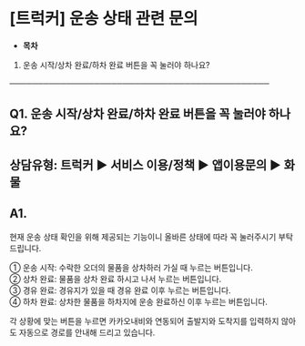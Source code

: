 # [트럭커] 운송 상태 관련 문의

* **목차**

1. 운송 시작/상차 완료/하차 완료 버튼을 꼭 눌러야 하나요?

──────────────────────────────────────────────

**Q1. 운송 시작/상차 완료/하차 완료 버튼을 꼭 눌러야 하나요?**
----------------------------------------

상담유형: 트럭커 ▶ 서비스 이용/정책 ▶ 앱이용문의 ▶ 화물
----------------------------------

**A1.**
-------

현재 운송 상태 확인을 위해 제공되는 기능이니 올바른 상태에 따라 꼭 눌러주시기 부탁드립니다.  
  
① 운송 시작: 수락한 오더의 물품을 상차하러 가실 때 누르는 버튼입니다.  
② 상차 완료: 물품을 상차 완료 하시고 나서 누르는 버튼입니다.  
③ 경유 완료: 경유지가 있을 때 경유 완료 이후 누르는 버튼입니다.  
④ 하차 완료: 상차한 물품을 하차지에 운송 완료하신 이후 누르는 버튼입니다.  
  
각 상황에 맞는 버튼을 누르면 카카오내비와 연동되어 출발지와 도착지를 입력하지 않아도 자동으로 경로를 안내해 드리고 있습니다.
